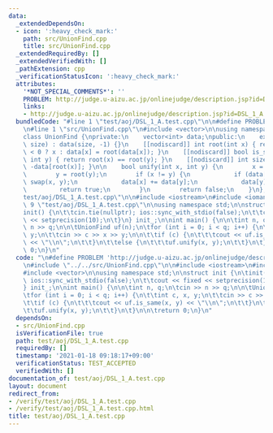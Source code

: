 ```yaml
---
data:
  _extendedDependsOn:
  - icon: ':heavy_check_mark:'
    path: src/UnionFind.cpp
    title: src/UnionFind.cpp
  _extendedRequiredBy: []
  _extendedVerifiedWith: []
  _pathExtension: cpp
  _verificationStatusIcon: ':heavy_check_mark:'
  attributes:
    '*NOT_SPECIAL_COMMENTS*': ''
    PROBLEM: http://judge.u-aizu.ac.jp/onlinejudge/description.jsp?id=DSL_1_A
    links:
    - http://judge.u-aizu.ac.jp/onlinejudge/description.jsp?id=DSL_1_A
  bundledCode: "#line 1 \"test/aoj/DSL_1_A.test.cpp\"\n\n#define PROBLEM 'http://judge.u-aizu.ac.jp/onlinejudge/description.jsp?id=DSL_1_A'\n\
    \n#line 1 \"src/UnionFind.cpp\"\n#include <vector>\n\nusing namespace std;\n\n\
    class UnionFind {\nprivate:\n    vector<int> data;\npublic:\n    explicit UnionFind(int\
    \ size) : data(size, -1) {}\n    [[nodiscard]] int root(int x) { return data[x]\
    \ < 0 ? x : data[x] = root(data[x]); }\n    [[nodiscard]] bool is_same(int x,\
    \ int y) { return root(x) == root(y); }\n    [[nodiscard]] int size(int x) { return\
    \ -data[root(x)]; }\n\n    bool unify(int x, int y) {\n        x = root(x);\n\
    \        y = root(y);\n        if (x != y) {\n            if (data[y] < data[x])\
    \ swap(x, y);\n            data[x] += data[y];\n            data[y] = x;\n   \
    \         return true;\n        }\n        return false;\n    }\n};\n#line 5 \"\
    test/aoj/DSL_1_A.test.cpp\"\n\n#include <iostream>\n#include <iomanip>\n#line\
    \ 9 \"test/aoj/DSL_1_A.test.cpp\"\n\nusing namespace std;\n\nstruct init {\n\t\
    init() {\n\t\tcin.tie(nullptr); ios::sync_with_stdio(false);\n\t\tcout << fixed\
    \ << setprecision(10);\n\t}\n} init_;\n\nint main() {\n\n\tint n, q;\n\tcin >>\
    \ n >> q;\n\n\tUnionFind uf(n);\n\tfor (int i = 0; i < q; i++) {\n\t\tint c, x,\
    \ y;\n\t\tcin >> c >> x >> y;\n\n\t\tif (c) {\n\t\t\tcout << uf.is_same(x, y)\
    \ << \"\\n\";\n\t\t}\n\t\telse {\n\t\t\tuf.unify(x, y);\n\t\t}\n\t}\n\n\treturn\
    \ 0;\n}\n"
  code: "\n#define PROBLEM 'http://judge.u-aizu.ac.jp/onlinejudge/description.jsp?id=DSL_1_A'\n\
    \n#include \"../../src/UnionFind.cpp\"\n\n#include <iostream>\n#include <iomanip>\n\
    #include <vector>\n\nusing namespace std;\n\nstruct init {\n\tinit() {\n\t\tcin.tie(nullptr);\
    \ ios::sync_with_stdio(false);\n\t\tcout << fixed << setprecision(10);\n\t}\n\
    } init_;\n\nint main() {\n\n\tint n, q;\n\tcin >> n >> q;\n\n\tUnionFind uf(n);\n\
    \tfor (int i = 0; i < q; i++) {\n\t\tint c, x, y;\n\t\tcin >> c >> x >> y;\n\n\
    \t\tif (c) {\n\t\t\tcout << uf.is_same(x, y) << \"\\n\";\n\t\t}\n\t\telse {\n\t\
    \t\tuf.unify(x, y);\n\t\t}\n\t}\n\n\treturn 0;\n}\n"
  dependsOn:
  - src/UnionFind.cpp
  isVerificationFile: true
  path: test/aoj/DSL_1_A.test.cpp
  requiredBy: []
  timestamp: '2021-01-18 09:18:17+09:00'
  verificationStatus: TEST_ACCEPTED
  verifiedWith: []
documentation_of: test/aoj/DSL_1_A.test.cpp
layout: document
redirect_from:
- /verify/test/aoj/DSL_1_A.test.cpp
- /verify/test/aoj/DSL_1_A.test.cpp.html
title: test/aoj/DSL_1_A.test.cpp
---
```


